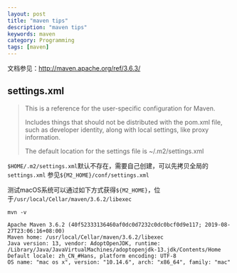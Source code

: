 ```yaml
---
layout: post
title: "maven tips"
description: "maven tips"
keywords: maven
category: Programming
tags: [maven]
---
```



文档参见：<http://maven.apache.org/ref/3.6.3/>

## settings.xml

> This is a reference for the user-specific configuration for Maven.
>
> Includes things that should not be distributed with the pom.xml file, such as developer identity, along with local settings, like proxy information.
>
> The default location for the settings file is ~/.m2/settings.xml

`$HOME/.m2/settings.xml`默认不存在，需要自己创建，可以先拷贝全局的`settings.xml`
参见`${M2_HOME}/conf/settings.xml`

测试macOS系统可以通过如下方式获得`${M2_HOME}`，位于`/usr/local/Cellar/maven/3.6.2/libexec`

```
mvn -v

Apache Maven 3.6.2 (40f52333136460af0dc0d7232c0dc0bcf0d9e117; 2019-08-27T23:06:16+08:00)
Maven home: /usr/local/Cellar/maven/3.6.2/libexec
Java version: 13, vendor: AdoptOpenJDK, runtime: /Library/Java/JavaVirtualMachines/adoptopenjdk-13.jdk/Contents/Home
Default locale: zh_CN_#Hans, platform encoding: UTF-8
OS name: "mac os x", version: "10.14.6", arch: "x86_64", family: "mac"
```
